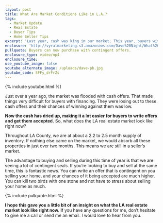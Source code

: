 ```yaml
---
layout: post
title: What Are Market Conditions Like in L.A.?
tags:
  - Market Update
  - Real Estate
  - Buyer Tips
  - Home Seller Tips
excerpt: 'Last year, cash was king in our market. This year, buyers with financing are seeing more and more contingent offers accepted.'
enclosure: 'http://vyralmarketing.s3.amazonaws.com/Dave%20Night/What%20Are%20Market%20Conditions%20Like%20in%20L.A.%253F.mp4'
pullquote: Buyers can now purchase with contingent offers.
enclosure_type: video/mp4
enclosure_time:
use_youtube_image: false
youtube_alternate_image: /uploads/dave-pb.jpg
youtube_code: SFFy_drFrZs
---
```



{% include youtube.html %}

Just over a year ago, the market was flooded with cash offers. That made things very difficult for buyers with financing. They were losing out to these cash offers and their chances of winning against them was low.

**Now the cash has dried up, making it a lot easier for buyers to write offers and get them accepted.** So, what does the LA real estate market look like right now?

Throughout LA County, we are at about a 2.2 to 2.5 month supply of inventory. If nothing else came on the market, we would absorb all these properties in just over two months. This means we are still in a seller’s market.

The advantage to buying and selling during this time of year is that we are seeing a lot of contingent seals. If you’re looking to buy and sell at the same time, this is fantastic news. You can write an offer that is contingent on you selling your home, and your chances of it being accepted are much higher. You can kill two birds with one stone and not have to stress about selling your home as much.

{% include pullquote.html %}

**I hope this gave you a little bit of an insight on what the LA real estate market look like right now.** If you have any questions for me, don’t hesitate to give me a call or send me an email. I would love to hear from you.